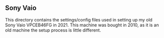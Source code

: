 ## Sony Vaio
This directory contains the settings/config files used in setting up my old Sony Vaio VPCEB46FG in 2021. This machine was bought in 2010, as it is an old machine the
setup process is little different.
